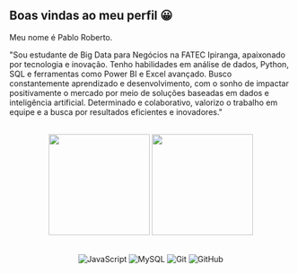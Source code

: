 ## Boas vindas ao meu perfil 😀

Meu nome é Pablo Roberto. <br>

"Sou estudante de Big Data para Negócios na FATEC Ipiranga, apaixonado por tecnologia e inovação. Tenho habilidades em análise de dados, Python, SQL e ferramentas como Power BI e Excel avançado. Busco constantemente aprendizado e desenvolvimento, com o sonho de impactar positivamente o mercado por meio de soluções baseadas em dados e inteligência artificial. Determinado e colaborativo, valorizo o trabalho em equipe e a busca por resultados eficientes e inovadores."  


<br>

<!-- GITHUB STATUS -->
<div align="center">
  <img height="180em" src="https://github-readme-stats.vercel.app/api?username=pablorobertosc&show_icons=true&theme=dark&include_all_commits=true&count_private=true"/>
  <img height="180em" src="https://github-readme-stats.vercel.app/api/top-langs/?username=pablorobertosc&layout=compact&langs_count=10&theme=dark"/>

  <!-- TEMAS: dark, radical, merko, gruvbox, tokyonight, onedark, cobalt, synthwave, highcontrast, dracula -->
</div>

<br>

<!-- TECNOLOGIAS -->
<div align="center">

![JavaScript](https://img.shields.io/badge/-JavaScript-black?style=flat-square&logo=javascript)
![MySQL](https://img.shields.io/badge/-MySQL-black?style=flat-square&logo=mysql)
![Git](https://img.shields.io/badge/-Git-black?style=flat-square&logo=git)
![GitHub](https://img.shields.io/badge/-GitHub-181717?style=flat-square&logo=github)

</div>

